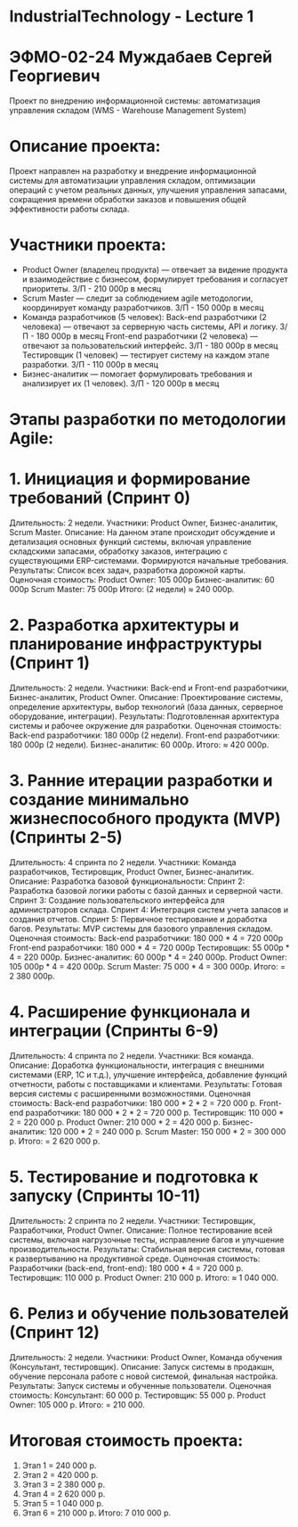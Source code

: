 # IndustrialTechnology - Lecture 1
# ЭФМО-02-24 Муждабаев Сергей Георгиевич
Проект по внедрению информационной системы: автоматизация управления складом (WMS - Warehouse Management System)

# Описание проекта:
Проект направлен на разработку и внедрение информационной системы для автоматизации управления складом, оптимизации операций с учетом реальных данных, улучшения управления запасами, сокращения времени обработки заказов и повышения общей эффективности работы склада.

# Участники проекта:
 - Product Owner (владелец продукта) — отвечает за видение продукта и взаимодействие с бизнесом, формулирует требования и согласует приоритеты. З/П - 210 000р в месяц
 - Scrum Master — следит за соблюдением agile методологии, координирует команду разработчиков. З/П - 150 000р в месяц
 - Команда разработчиков (5 человек):
  Back-end разработчики (2 человека) — отвечают за серверную часть системы, API и логику. З/П - 180 000р в месяц
  Front-end разработчики (2 человека) — отвечают за пользовательский интерфейс. З/П - 180 000р в месяц
  Тестировщик (1 человек) — тестирует систему на каждом этапе разработки. З/П - 110 000р в месяц
 - Бизнес-аналитик — помогает формулировать требования и анализирует их (1 человек). З/П - 120 000р в месяц

# Этапы разработки по методологии Agile:
# 1. Инициация и формирование требований (Спринт 0)
Длительность: 2 недели.
Участники: Product Owner, Бизнес-аналитик, Scrum Master.
Описание: На данном этапе происходит обсуждение и детализация основных функций системы, включая управление складскими запасами, обработку заказов, интеграцию с существующими ERP-системами. Формируются начальные требования.
Результаты: Список всех задач, разработка дорожной карты.
Оценочная стоимость:
Product Owner: 105 000р
Бизнес-аналитик: 60 000р
Scrum Master: 75 000р 
Итого: (2 недели) ≈ 240 000р.

# 2. Разработка архитектуры и планирование инфраструктуры (Спринт 1)
Длительность: 2 недели.
Участники: Back-end и Front-end разработчики, Бизнес-аналитик, Product Owner.
Описание: Проектирование системы, определение архитектуры, выбор технологий (база данных, серверное оборудование, интеграции).
Результаты: Подготовленная архитектура системы и рабочее окружение для разработки.
Оценочная стоимость:
Back-end разработчики: 180 000р (2 недели).
Front-end разработчики: 180 000р (2 недели).
Бизнес-аналитик: 60 000р.
Итого: ≈ 420 000р.

# 3. Ранние итерации разработки и создание минимально жизнеспособного продукта (MVP) (Спринты 2-5)
Длительность: 4 спринта по 2 недели.
Участники: Команда разработчиков, Тестировщик, Product Owner, Бизнес-аналитик.
Описание: Разработка базовой функциональности:
Спринт 2: Разработка базовой логики работы с базой данных и серверной части.
Спринт 3: Создание пользовательского интерфейса для администраторов склада.
Спринт 4: Интеграция систем учета запасов и создания отчетов.
Спринт 5: Первичное тестирование и доработка багов.
Результаты: MVP системы для базового управления складом.
Оценочная стоимость:
Back-end разработчики: 180 000 * 4 = 720 000р
Front-end разработчики: 180 000 * 4 = 720 000р
Тестировщик: 55 000р * 4 = 220 000р.
Бизнес-аналитик: 60 000р * 4 = 240 000р.
Product Owner: 105 000р * 4 = 420 000р.
Scrum Master: 75 000 * 4 = 300 000р.
Итого: = 2 380 000р.

# 4. Расширение функционала и интеграции (Спринты 6-9)
Длительность: 4 спринта по 2 недели.
Участники: Вся команда.
Описание: Доработка функциональности, интеграция с внешними системами (ERP, 1C и т.д.), улучшение интерфейса, добавление функций отчетности, работы с поставщиками и клиентами.
Результаты: Готовая версия системы с расширенными возможностями.
Оценочная стоимость:
Back-end разработчики: 180 000 * 2 * 2 = 720 000 р.
Front-end разработчики: 180 000 * 2 * 2 = 720 000 р.
Тестировщик: 110 000 * 2 = 220 000 р. 
Product Owner: 210 000 * 2 = 420 000 р.
Бизнес-аналитик: 120 000 * 2 = 240 000 р.
Scrum Master: 150 000 * 2 = 300 000 р.
Итого: = 2 620 000 р.

# 5. Тестирование и подготовка к запуску (Спринты 10-11)
Длительность: 2 спринта по 2 недели.
Участники: Тестировщик, Разработчики, Product Owner.
Описание: Полное тестирование всей системы, включая нагрузочные тесты, исправление багов и улучшение производительности.
Результаты: Стабильная версия системы, готовая к развертыванию на продуктивной среде.
Оценочная стоимость:
Разработчики (back-end, front-end): 180 000 * 4 = 720 000 р.
Тестировщик: 110 000 р.
Product Owner: 210 000 р.
Итого: ≈ 1 040 000.

# 6. Релиз и обучение пользователей (Спринт 12)
Длительность: 2 недели.
Участники: Product Owner, Команда обучения (Консультант, тестировщик).
Описание: Запуск системы в продакшн, обучение персонала работе с новой системой, финальная настройка.
Результаты: Запуск системы и обученные пользователи.
Оценочная стоимость:
Консультант: 60 000 р.
Тестировщик: 55 000 р.
Product Owner: 105 000 р.
Итого: = 210 000.

# Итоговая стоимость проекта:
1. Этап 1 = 240 000 р.
2. Этап 2 = 420 000 р.
3. Этап 3 = 2 380 000 р.
4. Этап 4 = 2 620 000 р.
5. Этап 5 = 1 040 000 р.
6. Этап 6 = 210 000 р.
Итого:  7 010 000 р.
